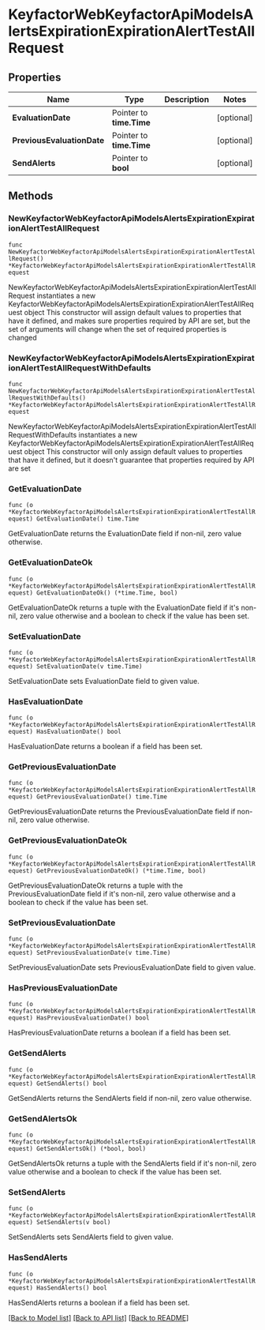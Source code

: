 # KeyfactorWebKeyfactorApiModelsAlertsExpirationExpirationAlertTestAllRequest

## Properties

Name | Type | Description | Notes
------------ | ------------- | ------------- | -------------
**EvaluationDate** | Pointer to **time.Time** |  | [optional] 
**PreviousEvaluationDate** | Pointer to **time.Time** |  | [optional] 
**SendAlerts** | Pointer to **bool** |  | [optional] 

## Methods

### NewKeyfactorWebKeyfactorApiModelsAlertsExpirationExpirationAlertTestAllRequest

`func NewKeyfactorWebKeyfactorApiModelsAlertsExpirationExpirationAlertTestAllRequest() *KeyfactorWebKeyfactorApiModelsAlertsExpirationExpirationAlertTestAllRequest`

NewKeyfactorWebKeyfactorApiModelsAlertsExpirationExpirationAlertTestAllRequest instantiates a new KeyfactorWebKeyfactorApiModelsAlertsExpirationExpirationAlertTestAllRequest object
This constructor will assign default values to properties that have it defined,
and makes sure properties required by API are set, but the set of arguments
will change when the set of required properties is changed

### NewKeyfactorWebKeyfactorApiModelsAlertsExpirationExpirationAlertTestAllRequestWithDefaults

`func NewKeyfactorWebKeyfactorApiModelsAlertsExpirationExpirationAlertTestAllRequestWithDefaults() *KeyfactorWebKeyfactorApiModelsAlertsExpirationExpirationAlertTestAllRequest`

NewKeyfactorWebKeyfactorApiModelsAlertsExpirationExpirationAlertTestAllRequestWithDefaults instantiates a new KeyfactorWebKeyfactorApiModelsAlertsExpirationExpirationAlertTestAllRequest object
This constructor will only assign default values to properties that have it defined,
but it doesn't guarantee that properties required by API are set

### GetEvaluationDate

`func (o *KeyfactorWebKeyfactorApiModelsAlertsExpirationExpirationAlertTestAllRequest) GetEvaluationDate() time.Time`

GetEvaluationDate returns the EvaluationDate field if non-nil, zero value otherwise.

### GetEvaluationDateOk

`func (o *KeyfactorWebKeyfactorApiModelsAlertsExpirationExpirationAlertTestAllRequest) GetEvaluationDateOk() (*time.Time, bool)`

GetEvaluationDateOk returns a tuple with the EvaluationDate field if it's non-nil, zero value otherwise
and a boolean to check if the value has been set.

### SetEvaluationDate

`func (o *KeyfactorWebKeyfactorApiModelsAlertsExpirationExpirationAlertTestAllRequest) SetEvaluationDate(v time.Time)`

SetEvaluationDate sets EvaluationDate field to given value.

### HasEvaluationDate

`func (o *KeyfactorWebKeyfactorApiModelsAlertsExpirationExpirationAlertTestAllRequest) HasEvaluationDate() bool`

HasEvaluationDate returns a boolean if a field has been set.

### GetPreviousEvaluationDate

`func (o *KeyfactorWebKeyfactorApiModelsAlertsExpirationExpirationAlertTestAllRequest) GetPreviousEvaluationDate() time.Time`

GetPreviousEvaluationDate returns the PreviousEvaluationDate field if non-nil, zero value otherwise.

### GetPreviousEvaluationDateOk

`func (o *KeyfactorWebKeyfactorApiModelsAlertsExpirationExpirationAlertTestAllRequest) GetPreviousEvaluationDateOk() (*time.Time, bool)`

GetPreviousEvaluationDateOk returns a tuple with the PreviousEvaluationDate field if it's non-nil, zero value otherwise
and a boolean to check if the value has been set.

### SetPreviousEvaluationDate

`func (o *KeyfactorWebKeyfactorApiModelsAlertsExpirationExpirationAlertTestAllRequest) SetPreviousEvaluationDate(v time.Time)`

SetPreviousEvaluationDate sets PreviousEvaluationDate field to given value.

### HasPreviousEvaluationDate

`func (o *KeyfactorWebKeyfactorApiModelsAlertsExpirationExpirationAlertTestAllRequest) HasPreviousEvaluationDate() bool`

HasPreviousEvaluationDate returns a boolean if a field has been set.

### GetSendAlerts

`func (o *KeyfactorWebKeyfactorApiModelsAlertsExpirationExpirationAlertTestAllRequest) GetSendAlerts() bool`

GetSendAlerts returns the SendAlerts field if non-nil, zero value otherwise.

### GetSendAlertsOk

`func (o *KeyfactorWebKeyfactorApiModelsAlertsExpirationExpirationAlertTestAllRequest) GetSendAlertsOk() (*bool, bool)`

GetSendAlertsOk returns a tuple with the SendAlerts field if it's non-nil, zero value otherwise
and a boolean to check if the value has been set.

### SetSendAlerts

`func (o *KeyfactorWebKeyfactorApiModelsAlertsExpirationExpirationAlertTestAllRequest) SetSendAlerts(v bool)`

SetSendAlerts sets SendAlerts field to given value.

### HasSendAlerts

`func (o *KeyfactorWebKeyfactorApiModelsAlertsExpirationExpirationAlertTestAllRequest) HasSendAlerts() bool`

HasSendAlerts returns a boolean if a field has been set.


[[Back to Model list]](../README.md#documentation-for-models) [[Back to API list]](../README.md#documentation-for-api-endpoints) [[Back to README]](../README.md)


